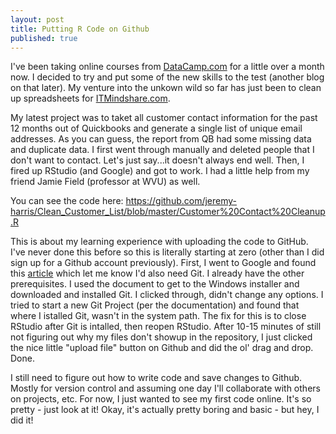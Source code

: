```yaml
---
layout: post
title: Putting R Code on Github
published: true
---
```

I've been taking online courses from <a href="http://www.datacamp.com" target="_blank">DataCamp.com</a> for a little over a month now. I decided to try and put some of the new skills to the test (another blog on that later). My venture into the unkown wild so far has just been to clean up spreadsheets for <a href="http://www.itmindshare.com" target="_blank">ITMindshare.com</a>. 

My latest project was to taket all customer contact information for the past 12 months out of Quickbooks and generate a single list of unique email addresses. As you can guess, the report from QB had some missing data and duplicate data. I first went through manually and deleted people that I don't want to contact. Let's just say...it doesn't always end well. Then, I fired up RStudio (and Google) and got to work. I had a little help from my friend Jamie Field (professor at WVU) as well. 

You can see the code here: https://github.com/jeremy-harris/Clean_Customer_List/blob/master/Customer%20Contact%20Cleanup.R

This is about my learning experience with uploading the code to GitHub. I've never done this before so this is literally starting at zero (other than I did sign up for a Github account previously). First, I went to Google and found this <a href="https://happygitwithr.com/rstudio-git-github.html" target="_blank">article</a> which let me know I'd also need Git. I already have the other prerequisites. I used the document to get to the Windows installer and downloaded and installed Git. I clicked through, didn't change any options. I tried to start a new Git Project (per the documentation) and found that where I istalled Git, wasn't in the system path. The fix for this is to close RStudio after Git is intalled, then reopen RStudio. After 10-15 minutes of still not figuring out why my files don't showup in the repository, I just clicked the nice little "upload file" button on Github and did the ol' drag and drop. Done. 

I still need to figure out how to write code and save changes to Github. Mostly for version control and assuming one day I'll collaborate with others on projects, etc. For now, I just wanted to see my first code online. It's so pretty - just look at it! Okay, it's actually pretty boring and basic - but hey, I did it!
